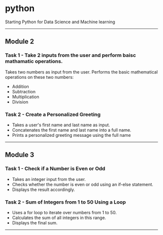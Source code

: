 # python
Starting Python for Data Science and Machine learning

---
## Module 2

### Task 1 - Take 2 inputs from the user and perform baisc mathamatic operations.
Takes two numbers as input from the user.
Performs the basic mathematical operations on these two numbers:
- Addition
- Subtraction
- Multiplication
- Division

### Task 2 - Create a Personalized Greeting
- Takes a user's first name and last name as input.
- Concatenates the first name and last name into a full name.
- Prints a personalized greeting message using the full name

---

## Module 3

### Task 1 - Check if a Number is Even or Odd
- Takes an integer input from the user.
- Checks whether the number is even or odd using an if-else statement.
- Displays the result accordingly.

### Task 2 -  Sum of Integers from 1 to 50 Using a Loop
- Uses a for loop to iterate over numbers from 1 to 50.
- Calculates the sum of all integers in this range.
- Displays the final sum.

---
